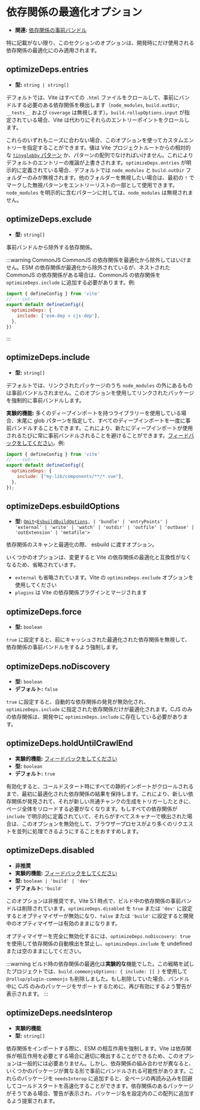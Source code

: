 # 依存関係の最適化オプション

- **関連:** [依存関係の事前バンドル](/guide/dep-pre-bundling)

特に記載がない限り、このセクションのオプションは、開発時にだけ使用される依存関係の最適化にのみ適用されます。

## optimizeDeps.entries <NonInheritBadge />

- **型:** `string | string[]`

デフォルトでは、Vite はすべての `.html` ファイルをクロールして、事前にバンドルする必要のある依存関係を検出します（`node_modules`, `build.outDir`, `__tests__` および `coverage` は無視します）。`build.rollupOptions.input` が指定されている場合、Vite は代わりにそれらのエントリーポイントをクロールします。

これらのいずれもニーズに合わない場合、このオプションを使ってカスタムエントリーを指定することができます。値は Vite プロジェクトルートからの相対的な [`tinyglobby` パターン](https://github.com/SuperchupuDev/tinyglobby) か、パターンの配列でなければいけません。これによりデフォルトのエントリーの推論が上書きされます。`optimizeDeps.entries` が明示的に定義されている場合、デフォルトでは `node_modules` と `build.outDir` フォルダーのみが無視されます。他のフォルダーを無視したい場合は、最初の `!` でマークした無視パターンをエントリーリストの一部として使用できます。`node_modules` を明示的に含むパターンに対しては、`node_modules` は無視されません。

## optimizeDeps.exclude <NonInheritBadge />

- **型:** `string[]`

事前バンドルから除外する依存関係。

:::warning CommonJS
CommonJS の依存関係を最適化から除外してはいけません。ESM の依存関係が最適化から除外されているが、ネストされた CommonJS の依存関係がある場合は、CommonJS の依存関係を `optimizeDeps.include` に追加する必要があります。例:

```js twoslash
import { defineConfig } from 'vite'
// ---cut---
export default defineConfig({
  optimizeDeps: {
    include: ['esm-dep > cjs-dep'],
  },
})
```

:::

## optimizeDeps.include <NonInheritBadge />

- **型:** `string[]`

デフォルトでは、リンクされたパッケージのうち `node_modules` の外にあるものは事前バンドルされません。このオプションを使用してリンクされたパッケージを強制的に事前バンドルします。

**実験的機能:** 多くのディープインポートを持つライブラリーを使用している場合、末尾に glob パターンを指定して、すべてのディープインポートを一度に事前バンドルすることもできます。これにより、新たにディープインポートが使用されるたびに常に事前バンドルされることを避けることができます。[フィードバックをしてください](https://github.com/vitejs/vite/discussions/15833)。例:

```js twoslash
import { defineConfig } from 'vite'
// ---cut---
export default defineConfig({
  optimizeDeps: {
    include: ["my-lib/components/**/*.vue"],
  },
});
```

## optimizeDeps.esbuildOptions <NonInheritBadge />
<!-- textlint-disable -->
- **型:** [`Omit`](https://www.typescriptlang.org/docs/handbook/utility-types.html#omittype-keys)`<`[`EsbuildBuildOptions`](https://esbuild.github.io/api/#general-options)`,
| 'bundle'
| 'entryPoints'
| 'external'
| 'write'
| 'watch'
| 'outdir'
| 'outfile'
| 'outbase'
| 'outExtension'
| 'metafile'>`
<!-- textlint-enable -->
依存関係のスキャンと最適化の際、 esbuild に渡すオプション。

いくつかのオプションは、変更すると Vite の依存関係の最適化と互換性がなくなるため、省略されています。

- `external` も省略されています。Vite の `optimizeDeps.exclude` オプションを使用してください
- `plugins` は Vite の依存関係プラグインとマージされます

## optimizeDeps.force <NonInheritBadge />

- **型:** `boolean`

`true` に設定すると、前にキャッシュされた最適化された依存関係を無視して、依存関係の事前バンドルをするよう強制します。

## optimizeDeps.noDiscovery <NonInheritBadge />

- **型:** `boolean`
- **デフォルト:** `false`

`true` に設定すると、自動的な依存関係の発見が無効化され、`optimizeDeps.include` に指定された依存関係だけが最適化されます。CJS のみの依存関係は、開発中に `optimizeDeps.include` に存在している必要があります。

## optimizeDeps.holdUntilCrawlEnd <NonInheritBadge />

- **実験的機能:** [フィードバックをしてください](https://github.com/vitejs/vite/discussions/15834)
- **型:** `boolean`
- **デフォルト:** `true`

有効化すると、コールドスタート時にすべての静的インポートがクロールされるまで、最初に最適化された依存関係の結果を保持します。これにより、新しい依存関係が発見されて、それが新しい共通チャンクの生成をトリガーしたときに、ページ全体をリロードする必要がなくなります。もしすべての依存関係が `include` で明示的に定義されていて、それらがすべてスキャナーで検出された場合は、このオプションを無効化して、ブラウザープロセスがより多くのリクエストを並列に処理できるようにすることをおすすめします。

## optimizeDeps.disabled <NonInheritBadge />

- **非推奨**
- **実験的機能:** [フィードバックをしてください](https://github.com/vitejs/vite/discussions/13839)
- **型:** `boolean | 'build' | 'dev'`
- **デフォルト:** `'build'`

このオプションは非推奨です。Vite 5.1 時点で、ビルド中の依存関係の事前バンドルは削除されています。`optimizeDeps.disabled` を `true` または `'dev'` に設定するとオプティマイザーが無効になり、`false` または `'build'` に設定すると開発中のオプティマイザーは有効のままになります。
             
オプティマイザーを完全に無効化するには、`optimizeDeps.noDiscovery: true` を使用して依存関係の自動検出を禁止し、`optimizeDeps.include` を undefined または空のままにしてください。

:::warning
ビルド時の依存関係の最適化は**実験的な**機能でした。この戦略を試したプロジェクトでは、`build.commonjsOptions: { include: [] }` を使用して `@rollup/plugin-commonjs` も削除しました。もし削除していた場合、バンドル中に CJS のみのパッケージをサポートするために、再び有効にするよう警告が表示されます。
:::

## optimizeDeps.needsInterop <NonInheritBadge />

- **実験的機能**
- **型:** `string[]`

依存関係をインポートする際に、ESM の相互作用を強制します。Vite は依存関係が相互作用を必要とする場合に適切に検出することができるため、このオプションは一般的には必要ありません。しかし、依存関係の組み合わせが異なると、いくつかのパッケージが異なる形で事前にバンドルされる可能性があります。これらのパッケージを `needsInterop` に追加すると、全ページの再読み込みを回避してコールドスタートを高速化することができます。依存関係のあるパッケージがそうである場合、警告が表示され、パッケージ名を設定内のこの配列に追加するよう提案されます。
